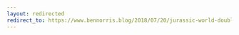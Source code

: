 ```yaml
---
layout: redirected
redirect_to: https://www.bennorris.blog/2018/07/20/jurassic-world-double.html
---
```

